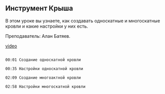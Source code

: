 ## Инструмент Крыша

В этом уроке вы узнаете, как создавать односкатные и многоскатные кровли и какие настройки у них есть. 

Преподаватель: Алан Батяев. 

[video](https://player.softculture.cc/embed/online/ARC/ARC_59.21.12_L3-3_Roof_Tool)

```chapters

00:01 Создание односкатной кровли

00:35 Настройки односкатной кровли

02:09 Создание многоактной кровли

02:58 Настройки многоскатной кровли 

```